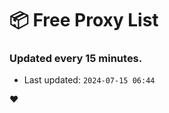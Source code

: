 # :package: Free Proxy List
### Updated every 15 minutes.

- Last updated: `2024-07-15 06:44`

:heart:
